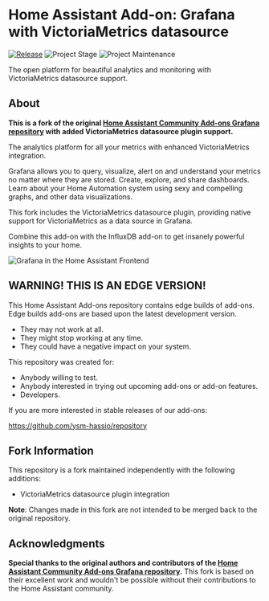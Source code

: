 # Home Assistant Add-on: Grafana with VictoriaMetrics datasource

[![Release][release-shield]][release] ![Project Stage][project-stage-shield] ![Project Maintenance][maintenance-shield]

The open platform for beautiful analytics and monitoring with VictoriaMetrics datasource support.

## About

**This is a fork of the original [Home Assistant Community Add-ons Grafana repository](https://github.com/hassio-addons/addon-grafana) with added VictoriaMetrics datasource plugin support.**

The analytics platform for all your metrics with enhanced VictoriaMetrics integration.

Grafana allows you to query, visualize, alert on and understand your metrics
no matter where they are stored. Create, explore, and share dashboards. Learn
about your Home Automation system using sexy and compelling graphs, and other
data visualizations.

This fork includes the VictoriaMetrics datasource plugin, providing native support for VictoriaMetrics as a data source in Grafana.

Combine this add-on with the InfluxDB add-on to get insanely powerful
insights to your home.

![Grafana in the Home Assistant Frontend][screenshot]

## WARNING! THIS IS AN EDGE VERSION!

This Home Assistant Add-ons repository contains edge builds of add-ons.
Edge builds add-ons are based upon the latest development version.

- They may not work at all.
- They might stop working at any time.
- They could have a negative impact on your system.

This repository was created for:

- Anybody willing to test.
- Anybody interested in trying out upcoming add-ons or add-on features.
- Developers.

If you are more interested in stable releases of our add-ons:

<https://github.com/ysm-hassio/repository>


## Fork Information

This repository is a fork maintained independently with the following additions:

- VictoriaMetrics datasource plugin integration

**Note**: Changes made in this fork are not intended to be merged back to the original repository.

## Acknowledgments

**Special thanks to the original authors and contributors of the [Home Assistant Community Add-ons Grafana repository](https://github.com/hassio-addons/addon-grafana).** This fork is based on their excellent work and wouldn't be possible without their contributions to the Home Assistant community.

[maintenance-shield]: https://img.shields.io/maintenance/yes/2025.svg
[project-stage-shield]: https://img.shields.io/badge/project%20stage-production%20ready-brightgreen.svg
[release-shield]: https://img.shields.io/badge/version-0dd9a2a-blue.svg
[release]: https://github.com/ysm-hassio/addon-grafana/tree/0dd9a2a
[screenshot]: https://github.com/ysm-hassio/addon-grafana/raw/main/images/screenshot.png